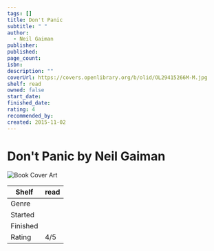 ```yaml
---
tags: []
title: Don't Panic
subtitle: " "
author:
  - Neil Gaiman
publisher: 
published: 
page_count: 
isbn: 
description: ""
coverUrl: https://covers.openlibrary.org/b/olid/OL29415266M-M.jpg
shelf: read
owned: false
start_date: 
finished_date: 
rating: 4
recommended_by: 
created: 2015-11-02
---
```


# Don't Panic by Neil Gaiman

![Book Cover Art](https://covers.openlibrary.org/b/olid/OL29415266M-M.jpg)

| Shelf | read |
| --- | --- |
| Genre |  |
| Started |  |
| Finished |  |
| Rating | 4/5 |

